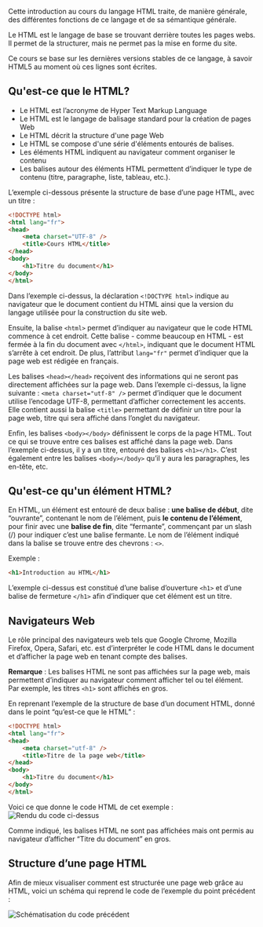 Cette introduction au cours du langage HTML traite, de manière générale, des différentes fonctions de ce langage et de sa sémantique générale.

Le HTML est le langage de base se trouvant derrière toutes les pages webs. Il permet de la structurer, mais ne permet pas la mise en forme du site. 

Ce cours se base sur les dernières versions stables de ce langage, à savoir HTML5 au moment où ces lignes sont écrites.

## Qu'est-ce que le HTML?

- Le HTML est l’acronyme de Hyper Text Markup Language
- Le HTML est le langage de balisage standard pour la création de pages Web
- Le HTML décrit la structure d'une page Web
- Le HTML se compose d'une série d'éléments entourés de balises.
- Les éléments HTML indiquent au navigateur comment organiser le contenu
- Les balises autour des éléments HTML permettent d’indiquer le type de contenu (titre, paragraphe, liste, tableau, etc.).

L’exemple ci-dessous présente la structure de base d’une page HTML, avec un titre :

``` html
<!DOCTYPE html>
<html lang="fr">
<head>
    <meta charset="UTF-8" />
    <title>Cours HTML</title>
</head>
<body>
    <h1>Titre du document</h1>
</body>
</html>
```

Dans l’exemple ci-dessus, la déclaration ```<!DOCTYPE html>``` indique au navigateur que le document contient du HTML ainsi que la version du langage utilisée pour la construction du site web.

Ensuite, la balise ```<html>``` permet d’indiquer au navigateur que le code HTML commence à cet endroit. Cette balise - comme beaucoup en HTML - est fermée à la fin du document avec ```</html>```, indiquant que le document HTML s’arrête à cet endroit. De plus, l’attribut ```lang="fr"``` permet d’indiquer que la page web est rédigée en français.

Les balises ```<head></head>``` reçoivent des informations qui ne seront pas directement affichées sur la page web. Dans l’exemple ci-dessus, la ligne suivante : ```<meta charset="utf-8" />``` permet d’indiquer que le document utilise l’encodage UTF-8, permettant d’afficher correctement les accents. Elle contient aussi la balise ```<title>``` permettant de définir un titre pour la page web, titre qui sera affiché dans l’onglet du navigateur.

Enfin, les balises ```<body></body>``` définissent le corps de la page HTML. Tout ce qui se trouve entre ces balises est affiché dans la page web. Dans l’exemple ci-dessus, il y a un titre, entouré des balises ```<h1></h1>```. C’est également entre les balises ```<body></body>``` qu’il y aura les paragraphes, les en-tête, etc.

## Qu'est-ce qu'un élément HTML?

En HTML, un élément est entouré de deux balise : **une balise de début**, dite “ouvrante”, contenant le nom de l’élément, puis **le contenu de l’élément**, pour finir avec une **balise de fin**, dite “fermante”, commençant par un slash (/) pour indiquer c’est une balise fermante. Le nom de l’élément indiqué dans la balise se trouve entre des chevrons : ```<>```.

Exemple :

```html
<h1>Introduction au HTML</h1>
```

L’exemple ci-dessus est constitué d’une balise d’ouverture ```<h1>``` et d’une balise de fermeture ```</h1>``` afin d’indiquer que cet élément est un titre.

## Navigateurs Web

Le rôle principal des navigateurs web tels que Google Chrome, Mozilla Firefox, Opera, Safari, etc. est d’interpréter le code HTML dans le document et d’afficher la page web en tenant compte des balises. 

__Remarque__ : Les balises HTML ne sont pas affichées sur la page web, mais permettent d’indiquer au navigateur comment afficher tel ou tel élément. Par exemple, les titres ```<h1>``` sont affichés en gros.

En reprenant l’exemple de la structure de base d’un document HTML, donné dans le point “qu’est-ce que le HTML” : 

```html
<!DOCTYPE html>
<html lang="fr">
<head>
	<meta charset="utf-8" />
	<title>Titre de la page web</title>
</head>
<body>
	<h1>Titre du document</h1>
</body>
</html>
```

Voici ce que donne le code HTML de cet exemple :
![Rendu du code ci-dessus](https://github.com/Microleadoff/content/blob/master/lang/fr/D%C3%A9veloppement%20G%C3%A9n%C3%A9rique/HTML/courses/0010%20-%20Introduction/images/image2.png)

Comme indiqué, les balises HTML ne sont pas affichées mais ont permis au navigateur d’afficher “Titre du document” en gros.

## Structure d’une page HTML

Afin de mieux visualiser comment est structurée une page web grâce au HTML, voici un schéma qui reprend le code de l’exemple du point précédent :

![Schématisation du code précédent](https://raw.githubusercontent.com/Microleadoff/content/master/lang/fr/courses/D%C3%A9veloppement%20G%C3%A9n%C3%A9rique/HTML/courses/0010%20-%20Introduction/images/image1.png)

